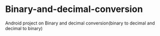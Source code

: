 # Binary-and-decimal-conversion
Android project on Binary and decimal conversion(binary to decimal and decimal to binary)
